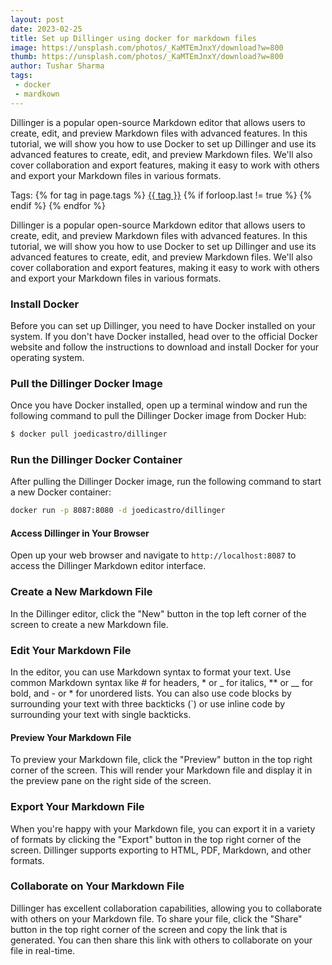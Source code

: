 ```yaml
---
layout: post
date: 2023-02-25
title: Set up Dillinger using docker for markdown files
image: https://unsplash.com/photos/_KaMTEmJnxY/download?w=800
thumb: https://unsplash.com/photos/_KaMTEmJnxY/download?w=800
author: Tushar Sharma
tags:
 - docker
 - mardkown
---
```


Dillinger is a popular open-source Markdown editor that allows users to create, edit, and preview Markdown files with advanced features. In this tutorial, we will show you how to use Docker to set up Dillinger and use its advanced features to create, edit, and preview Markdown files. We'll also cover collaboration and export features, making it easy to work with others and export your Markdown files in various formats.<!-- truncate_here -->
<p>Tags: {% for tag in page.tags %} <a class="mytag" href="/tag/{{ tag }}" title="View posts tagged with &quot;{{ tag }}&quot;">{{ tag }}</a>  {% if forloop.last != true %} {% endif %} {% endfor %} </p>


Dillinger is a popular open-source Markdown editor that allows users to create, edit, and preview Markdown files with advanced features. In this tutorial, we will show you how to use Docker to set up Dillinger and use its advanced features to create, edit, and preview Markdown files. We'll also cover collaboration and export features, making it easy to work with others and export your Markdown files in various formats.

### Install Docker

Before you can set up Dillinger, you need to have Docker installed on your system. If you don't have Docker installed, head over to the official Docker website and follow the instructions to download and install Docker for your operating system.

### Pull the Dillinger Docker Image

Once you have Docker installed, open up a terminal window and run the following command to pull the Dillinger Docker image from Docker Hub:

```bash
$ docker pull joedicastro/dillinger
```

### Run the Dillinger Docker Container

After pulling the Dillinger Docker image, run the following command to start a new Docker container:

```bash
docker run -p 8087:8080 -d joedicastro/dillinger
```

#### Access Dillinger in Your Browser

Open up your web browser and navigate to `http://localhost:8087` to access the Dillinger Markdown editor interface.

### Create a New Markdown File

In the Dillinger editor, click the "New" button in the top left corner of the screen to create a new Markdown file.

### Edit Your Markdown File

In the editor, you can use Markdown syntax to format your text. Use common Markdown syntax like # for headers, * or _ for italics, ** or __ for bold, and - or * for unordered lists. You can also use code blocks by surrounding your text with three backticks (`) or use inline code by surrounding your text with single backticks.

#### Preview Your Markdown File

To preview your Markdown file, click the "Preview" button in the top right corner of the screen. This will render your Markdown file and display it in the preview pane on the right side of the screen.

### Export Your Markdown File

When you're happy with your Markdown file, you can export it in a variety of formats by clicking the "Export" button in the top right corner of the screen. Dillinger supports exporting to HTML, PDF, Markdown, and other formats.

### Collaborate on Your Markdown File

Dillinger has excellent collaboration capabilities, allowing you to collaborate with others on your Markdown file. To share your file, click the "Share" button in the top right corner of the screen and copy the link that is generated. You can then share this link with others to collaborate on your file in real-time.
